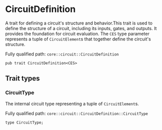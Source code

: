 # CircuitDefinition

A trait for defining a circuit's structure and behavior.This trait is used to define the structure of a circuit, including its inputs, gates, and outputs. It provides the foundation for circuit evaluation. The `CES` type parameter represents a tuple of `CircuitElement`s that together define the circuit's structure.

Fully qualified path: `core::circuit::CircuitDefinition`

<pre><code class="language-rust">pub trait CircuitDefinition&lt;CES&gt;</code></pre>

## Trait types

### CircuitType

The internal circuit type representing a tuple of `CircuitElement`s.

Fully qualified path: `core::circuit::CircuitDefinition::CircuitType`

<pre><code class="language-rust">type CircuitType;</code></pre>


